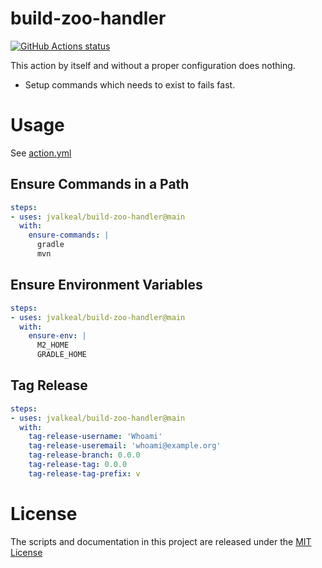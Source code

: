 # build-zoo-handler

<p align="left">
  <a href="https://github.com/jvalkeal/build-zoo-handler"><img alt="GitHub Actions status" src="https://github.com/jvalkeal/build-zoo-handler/workflows/Main%20workflow/badge.svg"></a>
</p>

This action by itself and without a proper configuration does nothing.

- Setup commands which needs to exist to fails fast.

# Usage

See [action.yml](action.yml)

## Ensure Commands in a Path
```yaml
steps:
- uses: jvalkeal/build-zoo-handler@main
  with:
    ensure-commands: |
      gradle
      mvn
```

## Ensure Environment Variables
```yaml
steps:
- uses: jvalkeal/build-zoo-handler@main
  with:
    ensure-env: |
      M2_HOME
      GRADLE_HOME
```

## Tag Release
```yaml
steps:
- uses: jvalkeal/build-zoo-handler@main
  with:
    tag-release-username: 'Whoami'
    tag-release-useremail: 'whoami@example.org'
    tag-release-branch: 0.0.0
    tag-release-tag: 0.0.0
    tag-release-tag-prefix: v
```

# License

The scripts and documentation in this project are released under the [MIT License](LICENSE)
